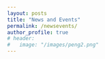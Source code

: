 ```yaml
---
layout: posts
title: "News and Events"
permalink: /newsevents/
author_profile: true
# header:
#   image: "/images/peng2.png"
---
```





